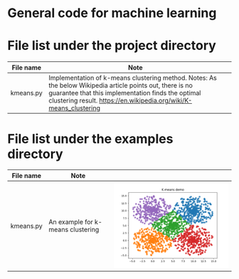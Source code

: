 # General code for machine learning

# File list under the project directory

| File name | Note | |
|---|---|---|
| kmeans.py | Implementation of k-means clustering method. Notes: As the below Wikipedia article points out, there is no guarantee that this implementation finds the optimal clustering result. https://en.wikipedia.org/wiki/K-means_clustering | |

# File list under the examples directory

| File name | Note | |
|---|---|---|
| kmeans.py | An example for k-means clustering | ![sample](assets/images/k-means-demo.png)|
